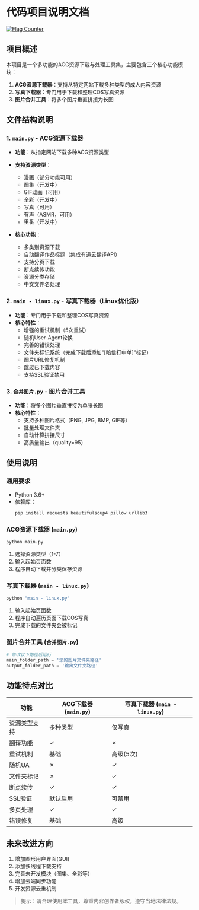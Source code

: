# 代码项目说明文档
<a href="https://info.flagcounter.com/FeH3"><img src="https://s01.flagcounter.com/count2/FeH3/bg_FFFFFF/txt_000000/border_CCCCCC/columns_2/maxflags_10/viewers_0/labels_0/pageviews_0/flags_0/percent_0/" alt="Flag Counter" border="0"></a>
## 项目概述
本项目是一个多功能的ACG资源下载与处理工具集，主要包含三个核心功能模块：

1. **ACG资源下载器**：支持从特定网站下载多种类型的成人内容资源
2. **写真下载器**：专门用于下载和整理COS写真资源
3. **图片合并工具**：将多个图片垂直拼接为长图

## 文件结构说明

### 1. `main.py` - ACG资源下载器
- **功能**：从指定网站下载多种ACG资源类型
- **支持资源类型**：
  - 漫画（部分功能可用）
  - 图集（开发中）
  - GIF动画（可用）
  - 全彩（开发中）
  - 写真（可用）
  - 有声（ASMR，可用）
  - 里番（开发中）

- **核心功能**：
  - 多类别资源下载
  - 自动翻译作品标题（集成有道云翻译API）
  - 支持分页下载
  - 断点续传功能
  - 资源分类存储
  - 中文文件名处理

### 2. `main - linux.py` - 写真下载器（Linux优化版）
- **功能**：专门用于下载和整理COS写真资源
- **核心特性**：
  - 增强的重试机制（5次重试）
  - 随机User-Agent轮换
  - 完善的错误处理
  - 文件夹标记系统（完成下载后添加"[暗信打中单]"标记）
  - 图片URL修复机制
  - 跳过已下载内容
  - 支持SSL验证禁用

### 3. `合并图片.py` - 图片合并工具
- **功能**：将多个图片垂直拼接为单张长图
- **核心特性**：
  - 支持多种图片格式（PNG, JPG, BMP, GIF等）
  - 批量处理文件夹
  - 自动计算拼接尺寸
  - 高质量输出（quality=95）

## 使用说明

### 通用要求
- Python 3.6+
- 依赖库：
  ```bash
  pip install requests beautifulsoup4 pillow urllib3
  ```

### ACG资源下载器 (`main.py`)
```bash
python main.py
```
1. 选择资源类型（1-7）
2. 输入起始页面数
3. 程序自动下载并分类保存资源

### 写真下载器 (`main - linux.py`)
```bash
python "main - linux.py"
```
1. 输入起始页面数
2. 程序自动遍历页面下载COS写真
3. 完成下载的文件夹会被标记

### 图片合并工具 (`合并图片.py`)
```python
# 修改以下路径后运行
main_folder_path = '您的图片文件夹路径'
output_folder_path = '输出文件夹路径'
```

## 功能特点对比

| 功能 | ACG下载器 (`main.py`) | 写真下载器 (`main - linux.py`) |
|------|------------------------|-------------------------------|
| 资源类型支持 | 多种类型 | 仅写真 |
| 翻译功能 | ✓ | ✗ |
| 重试机制 | 基础 | 高级(5次) |
| 随机UA | ✗ | ✓ |
| 文件夹标记 | ✗ | ✓ |
| 断点续传 | ✓ | ✓ |
| SSL验证 | 默认启用 | 可禁用 |
| 多页处理 | ✓ | ✓ |
| 错误修复 | 基础 | 高级 |


## 未来改进方向
1. 增加图形用户界面(GUI)
2. 添加多线程下载支持
3. 完善未开发模块（图集、全彩等）
4. 增加云端同步功能
5. 开发资源去重机制

> 提示：请合理使用本工具，尊重内容创作者版权，遵守当地法律法规。
